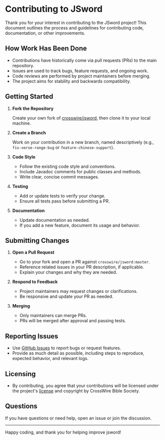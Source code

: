 # Contributing to JSword

Thank you for your interest in contributing to the JSword project! This document outlines the process and guidelines for contributing code, documentation, or other improvements.

## How Work Has Been Done

- Contributions have historically come via pull requests (PRs) to the main repository.
- Issues are used to track bugs, feature requests, and ongoing work.
- Code reviews are performed by project maintainers before merging.
- The project aims for stability and backwards compatibility.

## Getting Started

1. **Fork the Repository**

   Create your own fork of [crosswire/jsword](https://github.com/crosswire/jsword), then clone it to your local machine.

2. **Create a Branch**

   Work on your contribution in a new branch, named descriptively (e.g., `fix-verse-range-bug` or `feature-chinese-support`).

3. **Code Style**

   - Follow the existing code style and conventions.
   - Include Javadoc comments for public classes and methods.
   - Write clear, concise commit messages.

4. **Testing**

   - Add or update tests to verify your change.
   - Ensure all tests pass before submitting a PR.

5. **Documentation**

   - Update documentation as needed.
   - If you add a new feature, document its usage and behavior.

## Submitting Changes

1. **Open a Pull Request**

   - Go to your fork and open a PR against `crosswire/jsword:master`.
   - Reference related issues in your PR description, if applicable.
   - Explain your changes and why they are needed.

2. **Respond to Feedback**

   - Project maintainers may request changes or clarifications.
   - Be responsive and update your PR as needed.

3. **Merging**

   - Only maintainers can merge PRs.
   - PRs will be merged after approval and passing tests.

## Reporting Issues

- Use [GitHub Issues](https://github.com/crosswire/jsword/issues) to report bugs or request features.
- Provide as much detail as possible, including steps to reproduce, expected behavior, and relevant logs.


## Licensing

- By contributing, you agree that your contributions will be licensed under the project's [license](LICENSE) and copyright by CrossWire Bible Society.

## Questions

If you have questions or need help, open an issue or join the discussion.

---

Happy coding, and thank you for helping improve jsword!
